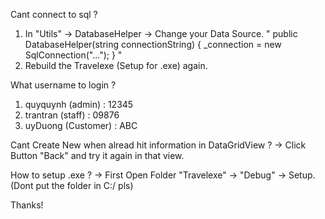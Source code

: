 Cant connect to sql ?
1. In "Utils" -> DatabaseHelper -> Change your Data Source.
"        public DatabaseHelper(string connectionString)
        {
            _connection = new SqlConnection("...");
        }
"
2. Rebuild the Travelexe (Setup for .exe) again.

What username to login ?
1. quyquynh (admin) : 12345
2. trantran (staff) : 09876
3. uyDuong (Customer) : ABC

Cant Create New when alread hit information in DataGridView ?
-> Click Button "Back" and try it again in that view.

How to setup .exe ?
-> First Open Folder "Travelexe" -> "Debug" -> Setup.
(Dont put the folder in C:/ pls)

Thanks!

